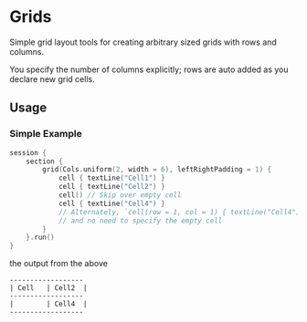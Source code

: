 # Grids
Simple grid layout tools for creating arbitrary sized grids with rows and columns.

You specify the number of columns explicitly; rows are auto added as you declare new grid cells.

## Usage

### Simple Example

```kotlin
session {
    section {
        grid(Cols.uniform(2, width = 6), leftRightPadding = 1) {
            cell { textLine("Cell1") }
            cell { textLine("Cell2") }
            cell() // Skip over empty cell
            cell { textLine("Cell4") }
            // Alternately, `cell(row = 1, col = 1) { textLine("Cell4") }`
            // and no need to specify the empty cell
        }
    }.run()
}
```

the output from the above

```
------------------
| Cell   | Cell2  |
------------------
|        | Cell4  |
------------------
```
